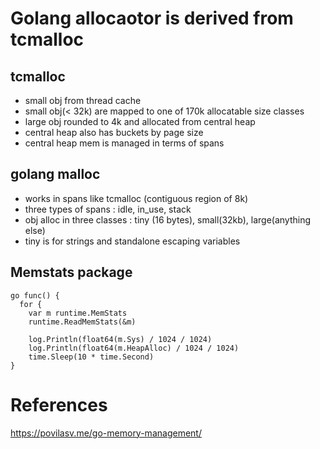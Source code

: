 
# Golang allocaotor is derived from tcmalloc

## tcmalloc

* small obj from thread cache
* small obj(< 32k) are mapped to one of 170k allocatable size classes
* large obj rounded to 4k and allocated from central heap
* central heap also has buckets by page size
* central heap mem is managed in terms of spans

## golang malloc

* works in spans like tcmalloc (contiguous region of 8k)
* three types of spans : idle, in_use, stack
* obj alloc in three classes  : tiny (16 bytes), small(32kb), large(anything else)
* tiny is for strings and standalone escaping variables

## Memstats package

```
go func() {
  for {
    var m runtime.MemStats
    runtime.ReadMemStats(&m)
  
    log.Println(float64(m.Sys) / 1024 / 1024)
    log.Println(float64(m.HeapAlloc) / 1024 / 1024)
    time.Sleep(10 * time.Second)
}
```


# References
https://povilasv.me/go-memory-management/
